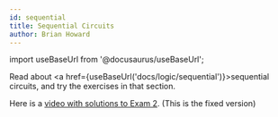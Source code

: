 ```yaml
---
id: sequential
title: Sequential Circuits
author: Brian Howard
---
```

import useBaseUrl from '@docusaurus/useBaseUrl';

Read about <a href={useBaseUrl('docs/logic/sequential')}>sequential circuits</a>, and try the exercises in that section.

Here is a [video with solutions to Exam 2](https://drive.google.com/file/d/18VMshqhb5ss3FF6q3B3o9_4FRrYvVf-_/view).
 (This is the fixed version)
 
<!--
Watch this accompanying [video](https://drive.google.com/file/d/1QfJfvfFxYEDZMT0C7xifwmewZLPPO5Pd/view) (and [DyKnow](https://drive.google.com/open?id=1-uyCi9ebCgwKVSm4fz8e70AoRq3Wikqj)).

Here is the [video](https://drive.google.com/file/d/1YDZjFcJuUmb37mmzqyvuDamNloRCYB7-/view) and [DyKnow](https://drive.google.com/open?id=1-vEzByG3HL9bZ9IXeqBro5eOPbN_EI6C) from the section A class session.
-->
